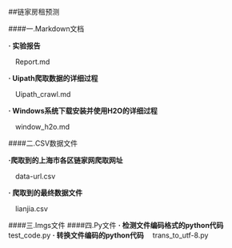 ##链家房租预测  

####一.Markdown文档  

**· 实验报告**  

&emsp;Report.md  

**· Uipath爬取数据的详细过程**  

&emsp;Uipath_crawl.md  

**· Windows系统下载安装并使用H2O的详细过程**  

&emsp;window_h2o.md  

####二.CSV数据文件  

**·爬取到的上海市各区链家网爬取网址**  

&emsp;data-url.csv  

**· 爬取到的最终数据文件**  

&emsp;lianjia.csv  

####三.Imgs文件
####四.Py文件
**· 检测文件编码格式的python代码**
&emsp;test_code.py
**· 转换文件编码的python代码**
&emsp;trans_to_utf-8.py
